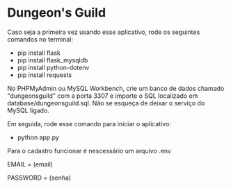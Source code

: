 # Dungeon's Guild

Caso seja a primeira vez usando esse aplicativo, rode os seguintes comandos no terminal:

* pip install flask
* pip install flask_mysqldb
* pip install python-dotenv
* pip install requests

No PHPMyAdmin ou MySQL Workbench, crie um banco de dados chamado "dungeonsguild" com a porta 3307 e importe o SQL localizado em database/dungeonsguild.sql. Não se esqueça de deixar o serviço do MySQL ligado.

Em seguida, rode esse comando para iniciar o aplicativo:

* python app.py

Para o cadastro funcionar é nescessário um arquivo .env

EMAIL = (email)

PASSWORD = (senha)

